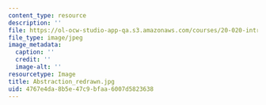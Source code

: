 ```yaml
---
content_type: resource
description: ''
file: https://ol-ocw-studio-app-qa.s3.amazonaws.com/courses/20-020-introduction-to-biological-engineering-design-spring-2009/4767e4da8b5e47c9bfaa6007d5823638_Abstraction_redrawn.jpg
file_type: image/jpeg
image_metadata:
  caption: ''
  credit: ''
  image-alt: ''
resourcetype: Image
title: Abstraction_redrawn.jpg
uid: 4767e4da-8b5e-47c9-bfaa-6007d5823638
---
```

